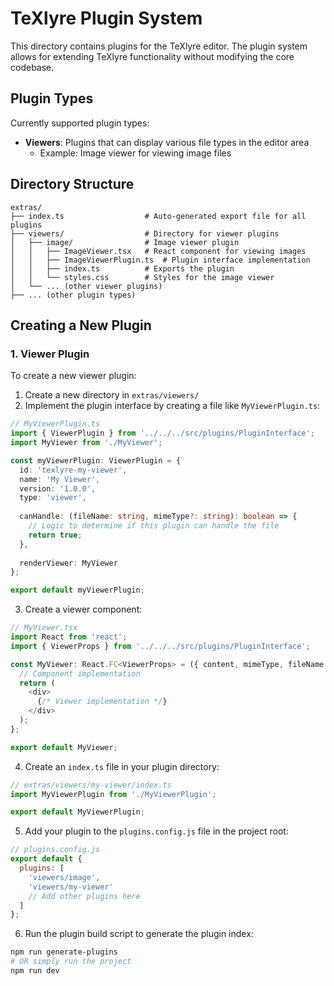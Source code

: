 # TeXlyre Plugin System

This directory contains plugins for the TeXlyre editor. The plugin system allows for extending TeXlyre functionality without modifying the core codebase.

## Plugin Types

Currently supported plugin types:

- **Viewers**: Plugins that can display various file types in the editor area
  - Example: Image viewer for viewing image files

## Directory Structure

```
extras/
├── index.ts                  # Auto-generated export file for all plugins
├── viewers/                  # Directory for viewer plugins
│   ├── image/                # Image viewer plugin
│   │   ├── ImageViewer.tsx   # React component for viewing images
│   │   ├── ImageViewerPlugin.ts  # Plugin interface implementation
│   │   ├── index.ts          # Exports the plugin
│   │   └── styles.css        # Styles for the image viewer
│   └── ... (other viewer plugins)
├── ... (other plugin types)
```

## Creating a New Plugin

### 1. Viewer Plugin

To create a new viewer plugin:

1. Create a new directory in `extras/viewers/`
2. Implement the plugin interface by creating a file like `MyViewerPlugin.ts`:

```typescript
// MyViewerPlugin.ts
import { ViewerPlugin } from '../../../src/plugins/PluginInterface';
import MyViewer from './MyViewer';

const myViewerPlugin: ViewerPlugin = {
  id: 'texlyre-my-viewer',
  name: 'My Viewer',
  version: '1.0.0',
  type: 'viewer',
  
  canHandle: (fileName: string, mimeType?: string): boolean => {
    // Logic to determine if this plugin can handle the file
    return true;
  },
  
  renderViewer: MyViewer
};

export default myViewerPlugin;
```

3. Create a viewer component:

```typescript
// MyViewer.tsx
import React from 'react';
import { ViewerProps } from '../../../src/plugins/PluginInterface';

const MyViewer: React.FC<ViewerProps> = ({ content, mimeType, fileName }) => {
  // Component implementation
  return (
    <div>
      {/* Viewer implementation */}
    </div>
  );
};

export default MyViewer;
```

4. Create an `index.ts` file in your plugin directory:

```typescript
// extras/viewers/my-viewer/index.ts
import MyViewerPlugin from './MyViewerPlugin';

export default MyViewerPlugin;
```

5. Add your plugin to the `plugins.config.js` file in the project root:

```javascript
// plugins.config.js
export default {
  plugins: [
    'viewers/image',
    'viewers/my-viewer'
    // Add other plugins here
  ]
};
```

6. Run the plugin build script to generate the plugin index:

```bash
npm run generate-plugins
# OR simply run the project
npm run dev
```